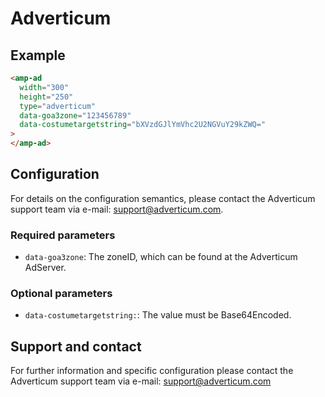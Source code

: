 # Adverticum

## Example

```html
<amp-ad
  width="300"
  height="250"
  type="adverticum"
  data-goa3zone="123456789"
  data-costumetargetstring="bXVzdGJlYmVhc2U2NGVuY29kZWQ="
>
</amp-ad>
```

## Configuration

For details on the configuration semantics, please contact the Adverticum support team via e-mail: support@adverticum.com.

### Required parameters

-   `data-goa3zone`: The zoneID, which can be found at the Adverticum AdServer.

### Optional parameters

-   `data-costumetargetstring:`: The value must be Base64Encoded.

## Support and contact

For further information and specific configuration please contact the Adverticum support team via e-mail: support@adverticum.com
